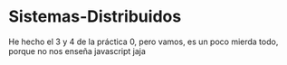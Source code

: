 # Sistemas-Distribuidos
He hecho el 3 y 4 de la práctica 0, pero vamos, es un poco mierda todo, porque no nos enseña javascript jaja
